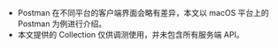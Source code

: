 <div class="mk-warning"> 

- Postman 在不同平台的客户端界面会略有差异，本文以 macOS 平台上的 Postman 为例进行介绍。
- 本文提供的 Collection 仅供调测使用，并未包含所有服务端 API。
</div>

